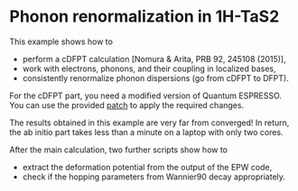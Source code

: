 # Phonon renormalization in 1H-TaS2

This example shows how to

* perform a cDFPT calculation [Nomura & Arita, PRB 92, 245108 (2015)],
* work with electrons, phonons, and their coupling in localized bases,
* consistently renormalize phonon dispersions (go from cDFPT to DFPT).

For the cDFPT part, you need a modified version of Quantum ESPRESSO. You
can use the provided [patch](../../patches) to apply the required changes.

The results obtained in this example are very far from converged! In return,
the ab initio part takes less than a minute on a laptop with only two cores.

After the main calculation, two further scripts show how to

* extract the deformation potential from the output of the EPW code,
* check if the hopping parameters from Wannier90 decay appropriately.
